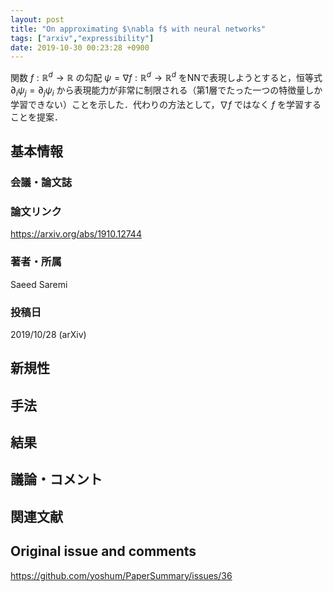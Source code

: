 ```yaml
---
layout: post
title: "On approximating $\nabla f$ with neural networks"
tags: ["arxiv","expressibility"]
date: 2019-10-30 00:23:28 +0900
---
```


関数 $f: \mathbb{R}^d \to \mathbb{R}$ の勾配 $\psi=\nabla f: \mathbb{R}^d \to \mathbb{R}^d$ をNNで表現しようとすると，恒等式 $\partial_i \psi_j = \partial_j \psi_i$ から表現能力が非常に制限される（第1層でたった一つの特徴量しか学習できない）ことを示した．代わりの方法として，$\nabla f$ ではなく $f$ を学習することを提案．

## 基本情報
### 会議・論文誌

### 論文リンク
https://arxiv.org/abs/1910.12744

### 著者・所属
Saeed Saremi

### 投稿日
2019/10/28 (arXiv)

## 新規性

## 手法

## 結果

## 議論・コメント

## 関連文献


## Original issue and comments

https://github.com/yoshum/PaperSummary/issues/36
